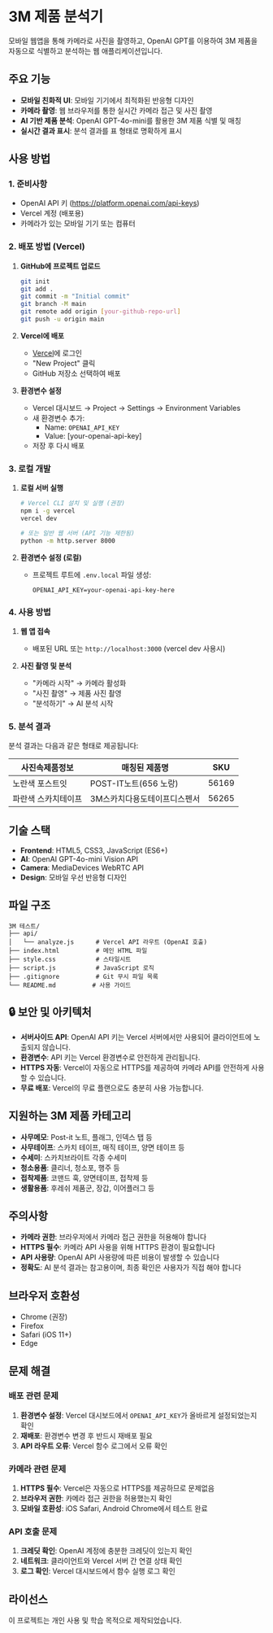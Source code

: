 # 3M 제품 분석기

모바일 웹앱을 통해 카메라로 사진을 촬영하고, OpenAI GPT를 이용하여 3M 제품을 자동으로 식별하고 분석하는 웹 애플리케이션입니다.

## 주요 기능

- **모바일 친화적 UI**: 모바일 기기에서 최적화된 반응형 디자인
- **카메라 촬영**: 웹 브라우저를 통한 실시간 카메라 접근 및 사진 촬영
- **AI 기반 제품 분석**: OpenAI GPT-4o-mini를 활용한 3M 제품 식별 및 매칭
- **실시간 결과 표시**: 분석 결과를 표 형태로 명확하게 표시

## 사용 방법

### 1. 준비사항
- OpenAI API 키 (https://platform.openai.com/api-keys)
- Vercel 계정 (배포용)
- 카메라가 있는 모바일 기기 또는 컴퓨터

### 2. 배포 방법 (Vercel)

1. **GitHub에 프로젝트 업로드**
   ```bash
   git init
   git add .
   git commit -m "Initial commit"
   git branch -M main
   git remote add origin [your-github-repo-url]
   git push -u origin main
   ```

2. **Vercel에 배포**
   - [Vercel](https://vercel.com)에 로그인
   - "New Project" 클릭
   - GitHub 저장소 선택하여 배포

3. **환경변수 설정**
   - Vercel 대시보드 → Project → Settings → Environment Variables
   - 새 환경변수 추가:
     - Name: `OPENAI_API_KEY`
     - Value: [your-openai-api-key]
   - 저장 후 다시 배포

### 3. 로컬 개발

1. **로컬 서버 실행**
   ```bash
   # Vercel CLI 설치 및 실행 (권장)
   npm i -g vercel
   vercel dev
   
   # 또는 일반 웹 서버 (API 기능 제한됨)
   python -m http.server 8000
   ```

2. **환경변수 설정 (로컬)**
   - 프로젝트 루트에 `.env.local` 파일 생성:
     ```
     OPENAI_API_KEY=your-openai-api-key-here
     ```

### 4. 사용 방법

1. **웹 앱 접속**
   - 배포된 URL 또는 `http://localhost:3000` (vercel dev 사용시)

2. **사진 촬영 및 분석**
   - "카메라 시작" → 카메라 활성화
   - "사진 촬영" → 제품 사진 촬영
   - "분석하기" → AI 분석 시작

### 5. 분석 결과

분석 결과는 다음과 같은 형태로 제공됩니다:

| 사진속제품정보 | 매칭된 제품명 | SKU |
|---|---|---|
| 노란색 포스트잇 | POST-IT노트(656 노랑) | 56169 |
| 파란색 스카치테이프 | 3M스카치다용도테이프디스펜서 | 56265 |

## 기술 스택

- **Frontend**: HTML5, CSS3, JavaScript (ES6+)
- **AI**: OpenAI GPT-4o-mini Vision API
- **Camera**: MediaDevices WebRTC API
- **Design**: 모바일 우선 반응형 디자인

## 파일 구조

```
3M 테스트/
├── api/
│   └── analyze.js      # Vercel API 라우트 (OpenAI 호출)
├── index.html          # 메인 HTML 파일
├── style.css           # 스타일시트
├── script.js           # JavaScript 로직
├── .gitignore          # Git 무시 파일 목록
└── README.md          # 사용 가이드
```

## 🔒 보안 및 아키텍처

- **서버사이드 API**: OpenAI API 키는 Vercel 서버에서만 사용되어 클라이언트에 노출되지 않습니다.
- **환경변수**: API 키는 Vercel 환경변수로 안전하게 관리됩니다.
- **HTTPS 자동**: Vercel이 자동으로 HTTPS를 제공하여 카메라 API를 안전하게 사용할 수 있습니다.
- **무료 배포**: Vercel의 무료 플랜으로도 충분히 사용 가능합니다.

## 지원하는 3M 제품 카테고리

- **사무메모**: Post-it 노트, 플래그, 인덱스 탭 등
- **사무테이프**: 스카치 테이프, 매직 테이프, 양면 테이프 등
- **수세미**: 스카치브라이트 각종 수세미
- **청소용품**: 클리너, 청소포, 행주 등
- **접착제품**: 코맨드 훅, 양면테이프, 접착제 등
- **생활용품**: 후레쉬 제품군, 장갑, 이어플러그 등

## 주의사항

- **카메라 권한**: 브라우저에서 카메라 접근 권한을 허용해야 합니다
- **HTTPS 필수**: 카메라 API 사용을 위해 HTTPS 환경이 필요합니다
- **API 사용량**: OpenAI API 사용량에 따른 비용이 발생할 수 있습니다
- **정확도**: AI 분석 결과는 참고용이며, 최종 확인은 사용자가 직접 해야 합니다

## 브라우저 호환성

- Chrome (권장)
- Firefox
- Safari (iOS 11+)
- Edge

## 문제 해결

### 배포 관련 문제
1. **환경변수 설정**: Vercel 대시보드에서 `OPENAI_API_KEY`가 올바르게 설정되었는지 확인
2. **재배포**: 환경변수 변경 후 반드시 재배포 필요
3. **API 라우트 오류**: Vercel 함수 로그에서 오류 확인

### 카메라 관련 문제
1. **HTTPS 필수**: Vercel은 자동으로 HTTPS를 제공하므로 문제없음
2. **브라우저 권한**: 카메라 접근 권한을 허용했는지 확인
3. **모바일 호환성**: iOS Safari, Android Chrome에서 테스트 완료

### API 호출 문제
1. **크레딧 확인**: OpenAI 계정에 충분한 크레딧이 있는지 확인
2. **네트워크**: 클라이언트와 Vercel 서버 간 연결 상태 확인
3. **로그 확인**: Vercel 대시보드에서 함수 실행 로그 확인

## 라이선스

이 프로젝트는 개인 사용 및 학습 목적으로 제작되었습니다.
